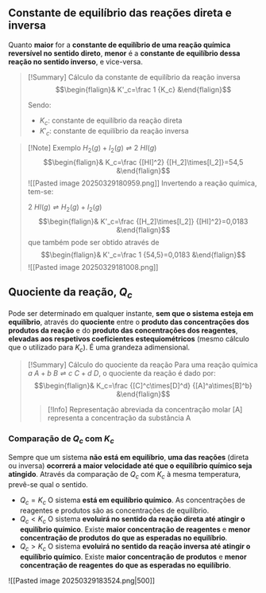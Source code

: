 ## Constante de equilíbrio das reações direta e inversa
Quanto **maior** for a **constante de equilíbrio de uma reação química reversível no sentido direto**, **menor** é a **constante de equilíbrio dessa reação no sentido inverso**, e vice-versa. 
>[!Summary] Cálculo da constante de equilíbrio da reação inversa
>$$\begin{flalign}& K'_c=\frac 1 {K_c} &\end{flalign}$$
>
>Sendo:
>- $K_c$: constante de equilíbrio da reação direta 
>- $K'_c$: constante de equilíbrio da reação inversa

>[!Note] Exemplo
>$H_2(g)+I_2(g) \rightleftharpoons 2\ HI(g)$
>$$\begin{flalign}& K_c=\frac {[HI]^2} {[H_2]\times[I_2]}=54,5 &\end{flalign}$$
>![[Pasted image 20250329180959.png]]
>Invertendo a reação química, tem-se:
>
>$2\ HI(g) \rightleftharpoons H_2(g)+I_2(g)$
>$$\begin{flalign}& K'_c=\frac {[H_2]\times[I_2]} {[HI]^2}=0,0183 &\end{flalign}$$
>que também pode ser obtido através de $$\begin{flalign}& K'_c=\frac 1 {54,5}=0,0183 &\end{flalign}$$
>![[Pasted image 20250329181008.png]]

## Quociente da reação, $Q_c$
Pode ser determinado em qualquer instante, **sem que o sistema esteja em equilíbrio**, através do  **quociente** entre o **produto das concentrações dos produtos da reação** e do **produto das concentrações dos reagentes**, **elevadas aos respetivos coeficientes estequiométricos** (mesmo cálculo que o utilizado para $K_c$).
É uma grandeza adimensional.

>[!Summary] Cálculo do quociente da reação
>Para uma reação química $a\ A+b\ B \rightleftharpoons c\ C+ d\ D$, o quociente da reação é dado por:
>$$\begin{flalign}& K_c=\frac {[C]^c\times[D]^d} {[A]^a\times[B]^b} &\end{flalign}$$
>
>>[!Info] Representação abreviada da concentração molar
>[A] representa a concentração da substância A

### Comparação de $Q_c$ com $K_c$
Sempre que um sistema **não está em equilíbrio**, **uma das reações** (direta ou inversa) **ocorrerá a maior velocidade até que o equilíbrio químico seja atingido**. Através da comparação de $Q_c$ com $K_c$ à mesma temperatura, prevê-se qual o sentido.
- $Q_c=K_c$
  O sistema **está em equilíbrio químico**.
  As concentrações de reagentes e produtos são as concentrações de equilíbrio.
- $Q_c<K_c$
  O sistema **evoluirá no sentido da reação direta até atingir o equilíbrio químico**.
  Existe **maior concentração de reagentes** e **menor concentração de produtos** **do que as esperadas no equilíbrio**.
- $Q_c>K_c$
  O sistema **evoluirá no sentido da reação inversa até atingir o equilíbrio químico**.
  Existe **maior concentração de produtos** e **menor concentração de reagentes** **do que as esperadas no equilíbrio**.

![[Pasted image 20250329183524.png|500]]
